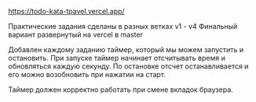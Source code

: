 https://todo-kata-tpavel.vercel.app/

Практические задания сделаны в разных ветках v1 - v4
Финальный вариант развернутый на vercel в master

Добавлен каждому заданию таймер, который мы можем запустить и остановить. При запуске таймер начинает отсчитывать время и обновляться каждую секунду. По остановке отсчет останавливается и его можно возобновить при нажатии на старт.

Таймер должен корректно работать при смене вкладок браузера.
